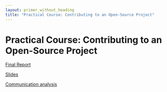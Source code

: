 ```yaml
---
layout: primer_without_heading
title: "Practical Course: Contributing to an Open-Source Project"
---
```


# Practical Course: Contributing to an Open-Source Project

[Final Report](https://jonhue.github.io/osp/final_report.pdf)

[Slides](https://jonhue.github.io/osp/slides.pdf)

[Communication analysis](https://github.com/jonhue/osp/tree/sources/analysis)
